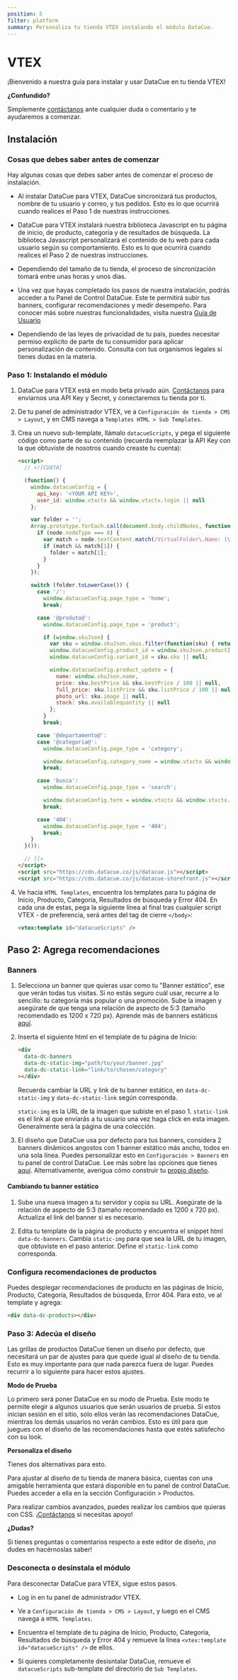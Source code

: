 ```yaml
---
position: 5
filter: platform
summary: Personaliza tu tienda VTEX instalando el módulo DataCue.
---
```


# VTEX <Badge text="beta" type="success"/>

¡Bienvenido a nuestra guía para instalar y usar DataCue en tu tienda VTEX! 

**¿Confundido?**

Simplemente [contáctanos](https://datacue.co/contact) ante cualquier duda o comentario y te ayudaremos a comenzar.

## Instalación

### Cosas que debes saber antes de comenzar

Hay algunas cosas que debes saber antes de comenzar el proceso de instalación. 

- Al instalar DataCue para VTEX, DataCue sincronizará tus productos, nombre de tu usuario y correo, y tus pedidos. Esto es lo que ocurrirá cuando realices el Paso 1 de nuestras instrucciones. 

- DataCue para VTEX instalará nuestra biblioteca Javascript en tu página de inicio, de producto, categoría y de resultados de búsqueda. La biblioteca Javascript personalizará el contenido de tu web para cada usuario según su comportamiento. Esto es lo que ocurrirá cuando realices el Paso 2 de nuestras instrucciones.

- Dependiendo del tamaño de tu tienda, el proceso de sincronización tomará entre unas horas y unos días.

- Una vez que hayas completado los pasos de nuestra instalación, podrás acceder a tu Panel de Control DataCue. Este te permitirá subir tus banners, configurar recomendaciones y medir desempeño. Para conocer más sobre nuestras funcionalidades, visita nuestra [Guía de Usuario](https://help.datacue.co/es/guide/)

- Dependiendo de las leyes de privacidad de tu país, puedes necesitar permiso explícito de parte de tu consumidor para aplicar personalización de contenido. Consulta con tus organismos legales si tienes dudas en la materia. 

### Paso 1: Instalando el módulo

1. DataCue para VTEX está en modo beta privado aún. [Contáctanos](https://datacue.co/contact) para enviarnos una API Key y Secret, y conectaremos tu tienda por ti.

2. De tu panel de administrador VTEX, ve a `Configuración de tienda > CMS > Layout`, y en CMS navega a `Templates HTML > Sub Templates`.

3. Crea un nuevo sub-template, llámalo `datacueScripts`, y pega el siguiente código como parte de su contenido (recuerda reemplazar la API Key con la que obtuviste de nosotros cuando creaste tu cuenta):

    ```html
    <script>
      // <![CDATA[

      (function() {
        window.datacueConfig = {
          api_key: '<YOUR API KEY>',
          user_id: window.vtxctx && window.vtxctx.login || null
        };

        var folder = '';
        Array.prototype.forEach.call(document.body.childNodes, function(node) {
          if (node.nodeType === 8) {
            var match = node.textContent.match(/VirtualFolder\.Name: (\S+)/);
            if (match && match[1]) {
              folder = match[1];
            }
          }
        });

        switch (folder.toLowerCase()) {
          case '/':
            window.datacueConfig.page_type = 'home';
            break;

          case '@produto@':
            window.datacueConfig.page_type = 'product';

            if (window.skuJson) {
              var sku = window.skuJson.skus.filter(function(sku) { return sku.available; })[0] || {};
              window.datacueConfig.product_id = window.skuJson.productId;
              window.datacueConfig.variant_id = sku.sku || null;

              window.datacueConfig.product_update = {
                name: window.skuJson.name,
                price: sku.bestPrice && sku.bestPrice / 100 || null,
                full_price: sku.listPrice && sku.listPrice / 100 || null,
                photo_url: sku.image || null,
                stock: sku.availablequantity || null
              };
            }
            break;

          case '@departamento@':
          case '@categoria@':
            window.datacueConfig.page_type = 'category';

            window.datacueConfig.category_name = window.vtxctx && window.vtxctx.categoryName || null;
            break;

          case 'busca':
            window.datacueConfig.page_type = 'search';

            window.datacueConfig.term = window.vtxctx && window.vtxctx.searchTerm || null;
            break;

          case '404':
            window.datacueConfig.page_type = '404';
            break;
        }
      }());

      // ]]>
    </script>
    <script src="https://cdn.datacue.co/js/datacue.js"></script>
    <script src="https://cdn.datacue.co/js/datacue-storefront.js"></script>
    ```

4. Ve hacia `HTML Templates`, encuentra los templates para tu página de Inicio, Producto, Categoría, Resultados de búsqueda y Error 404. En cada una de estas, pega la siguiente línea al final tras cualquier script VTEX - de preferencia, será antes del tag de cierre `</body>`:

    ```html
    <vtex:template id="datacueScripts" />
    ```


## Paso 2: Agrega recomendaciones

### Banners

1. Selecciona un banner que quieras usar como tu "Banner estático", ese que verán todas tus visitas. Si no estás seguro cuál usar, recurre a lo sencillo: tu categoría más popular o una promoción. Sube la imagen y asegúrate de que tenga una relación de aspecto de 5:3 (tamaño recomendado es 1200 x 720 px). Aprende más de banners estáticos [aquí](/banners).

2. Inserta el siguiente html en el template de tu página de Inicio:

    ```html
    <div
      data-dc-banners
      data-dc-static-img="path/to/your/banner.jpg"
      data-dc-static-link="link/to/chosen/category"
    ></div>
    ```

    Recuerda cambiar la URL y link de tu banner estático, en `data-dc-static-img`  y `data-dc-static-link` según corresponda.

    `static-img` es la URL de la imagen que subiste en el paso 1.
    `static-link` es el link al que enviarás a tu usuario una vez haga click en esta imagen. Generalmente será la página de una colección.

3. El diseño que DataCue usa por defecto para tus banners, considera 2 banners dinámicos angostos con 1 banner estático más ancho, todos en una sola línea. Puedes personalizar esto en `Configuración > Banners` en tu panel de control DataCue. Lee más sobre las opciones que tienes [aquí](/banners/layout.html). Alternativamente, averigua cómo construir tu [propio diseño](#custom-layout).

#### Cambiando tu banner estático

1. Sube una nueva imagen a tu servidor y copia su URL. Asegúrate de la relación de aspecto de 5:3 (tamaño recomendado es 1200 x 720 px). Actualiza el link del banner si es necesario. 

2. Edita tu template de la página de producto y encuentra el snippet html `data-dc-banners`. Cambia `static-img` para que sea la URL de tu imagen, que obtuviste en el paso anterior. Define el `static-link` como corresponda.

### Configura recomendaciones de productos 

Puedes desplegar recomendaciones de producto en las páginas de Inicio, Producto, Categoría, Resultados de búsqueda, Error 404. Para esto, ve al template y agrega:

```html
<div data-dc-products></div>
```

### Paso 3: Adecúa el diseño

Las grillas de productos DataCue tienen un diseño por defecto, que necesitará un par de ajustes para que quede igual al diseño de tu tienda. Esto es muy importante para que nada parezca fuera de lugar. Puedes recurrir a lo siguiente para hacer estos ajustes.

**Modo de Prueba**

Lo primero será poner DataCue en su modo de Prueba. Este modo te permite elegir a algunos usuarios que serán usuarios de prueba. Si estos inician sesión en el sitio, solo ellos verán las recomendaciones DataCue, mientras los demás usuarios no verán cambios. Esto es útil para que juegues con el diseño de las recomendaciones hasta que estés satisfecho con su look. 

**Personaliza el diseño**

Tienes dos alternativas para esto. 

Para ajustar al diseño de tu tienda de manera básica, cuentas con una amigable herramienta que estará disponible en tu panel de control DataCue. Puedes acceder a ella en la sección Configuración > Productos.

Para realizar cambios avanzados, puedes realizar los cambios que quieras con CSS. ¡[Contáctanos](https://datacue.co/contact) si necesitas apoyo!


**¿Dudas?**

Si tienes preguntas o comentarios respecto a este editor de diseño, ¡no dudes en hacérnoslas saber!


### Desconecta o desinstala el módulo 

Para desconectar DataCue para VTEX, sigue estos pasos. 

- Log in en tu panel de administrador VTEX.

- Ve a `Configuración de tienda > CMS > Layout`, y luego en el CMS navega a `HTML Templates`.

- Encuentra el template de tu página de Inicio, Producto, Categoría, Resultados de búsqueda y Error 404 y  remueve la línea `<vtex:template id="datacueScripts" />` de ellos.

- Si quieres completamente desisntalar DataCue, remueve el `datacueScripts` sub-template del directorio de `Sub Templates`.

